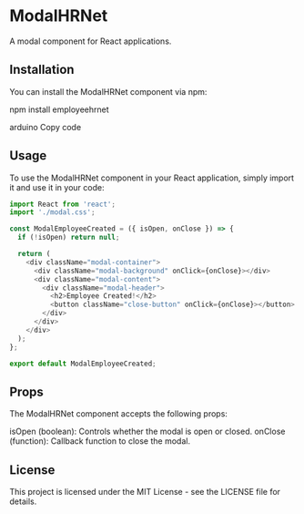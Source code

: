 # ModalHRNet

A modal component for React applications.

## Installation

You can install the ModalHRNet component via npm:

npm install employeehrnet

arduino
Copy code

## Usage

To use the ModalHRNet component in your React application, simply import it and use it in your code:

```javascript
import React from 'react';
import './modal.css';

const ModalEmployeeCreated = ({ isOpen, onClose }) => {
  if (!isOpen) return null;

  return (
    <div className="modal-container">
      <div className="modal-background" onClick={onClose}></div>
      <div className="modal-content">
        <div className="modal-header">
          <h2>Employee Created!</h2>
          <button className="close-button" onClick={onClose}></button>
        </div>
      </div>
    </div>
  );
};

export default ModalEmployeeCreated;

```

## Props
The ModalHRNet component accepts the following props:

isOpen (boolean): Controls whether the modal is open or closed.
onClose (function): Callback function to close the modal.

## License
This project is licensed under the MIT License - see the LICENSE file for details.